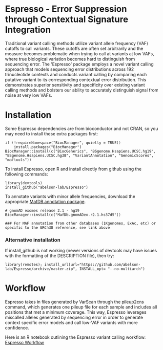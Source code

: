# Espresso - Error Suppression through Contextual Signature Integration

Traditional variant calling methods utilize variant allele frequency (VAF) cutoffs to call variants. These cutoffs are often set arbitrarily and the measure becomes problematic when trying to call at variants at low VAFs, where true biological variation becomes hard to distinguish from sequencing error. The 'Espresso' package employs a novel variant calling approach that models sequencing error distributions across 192 trinucleotide  contexts and conducts variant calling by comparing each putative variant to its corresponding contextual error distribution. This demonstrates superior sensitivity and specificity over existing variant calling methods and bolsters our ability to accurately distinguish signal from noise at very low VAFs.



# Installation

Some Espresso dependencies are from bioconductor and not CRAN, so you may need to install these extra packages first:

```
if (!requireNamespace("BiocManager", quietly = TRUE))
    install.packages("BiocManager")
BiocManager::install(c("BiocGenerics", "BSgenome.Hsapiens.UCSC.hg19", "BSgenome.Hsapiens.UCSC.hg38", "VariantAnnotation", "GenomicScores", "maftools"))
```

To install Espresso, open R and install directly from github using the following commands: 

```
library(devtools)
install_github("abelson-lab/Espresso")
```

To annotate variants with minor allele frequencies, download the appropriate [MafDB annotation package](https://bioconductor.org/packages/3.8/data/annotation/).

```
# gnomAD exomes release 2.1 - hg19 
BiocManager::install(c("MafDb.gnomADex.r2.1.hs37d5"))

### For MAF annotation from other databases (1Kgenomes, ExAc, etc) or specific to the GRCh38 reference, see link above
```


### Alternative installation 
If install_github is not working (newer versions of devtools may have issues with the formatting of the DESCRIPTION file), then try: 
```
library(remotes); install_url(url="https://github.com/abelson-lab/Espresso/archive/master.zip", INSTALL_opt= "--no-multiarch")
```



# Workflow

Espresso takes in files generated by VarScan through the pileup2cns command, which generates one pileup file for each sample and includes all positions that met a minimum coverage. This way, Espresso leverages miscalled alleles generated by sequencing error in order to generate context specific error models and call low-VAF variants with more confidence. 

Here is an R notebook outlining the Espresso variant calling workflow:
[Espresso Workflow](https://htmlpreview.github.io/?https://github.com/abelson-lab/Espresso/blob/master/vignettes/Espresso_workflow.nb.html)
